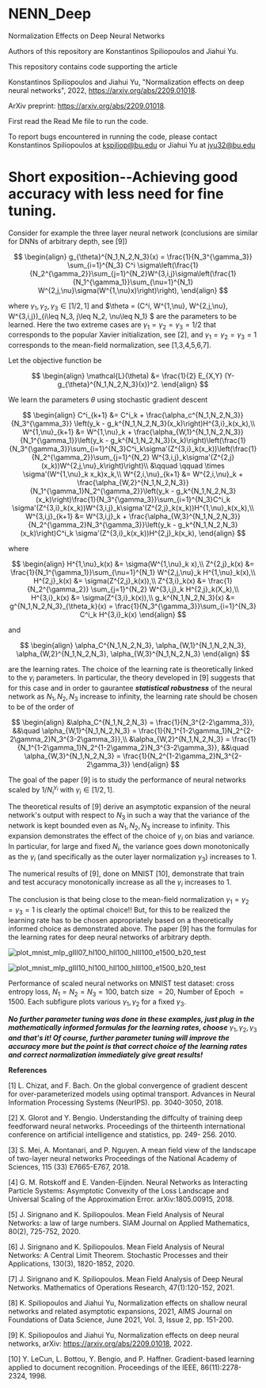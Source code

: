 # NENN_Deep
Normalization Effects on Deep Neural Networks

Authors of this repository are Konstantinos Spiliopoulos and Jiahui Yu.

This repository contains code supporting the article

Konstantinos Spiliopoulos and Jiahui Yu, "Normalization effects on deep neural networks", 2022, https://arxiv.org/abs/2209.01018.

ArXiv preprint: https://arxiv.org/abs/2209.01018.

First read the Read Me file to run the code.

To report bugs encountered in running the code, please contact Konstantinos Spiliopoulos at kspiliop@bu.edu or Jiahui Yu at jyu32@bu.edu


# Short exposition--Achieving good accuracy with less need for fine tuning. 

Consider for example the three layer neural network (conclusions are similar for DNNs of arbitrary depth, see [9])

$$
\begin{align}
g_{\theta}^{N_1,N_2,N_3}(x) = \frac{1}{N_3^{\gamma_3}} \sum_{i=1}^{N_3} C^i \sigma\left(\frac{1}{N_2^{\gamma_2}}\sum_{j=1}^{N_2}W^{3,i,j}\sigma\left(\frac{1}{N_1^{\gamma_1}}\sum_{\nu=1}^{N_1} W^{2,j,\nu}\sigma(W^{1,\nu}x)\right)\right),
\end{align}
$$

where $\gamma_{1},\gamma_{2},\gamma_{3}\in[1/2,1]$ and
$\theta = (C^i, W^{1,\nu}, W^{2,j,\nu}, W^{3,i,j})_{i\leq N_3, j\leq N_2, \nu\leq N_1} $
are the parameters to be learned. Here the two extreme cases are $\gamma_1=\gamma_2=\gamma_3=1/2$
that corresponds to the popular Xavier initialization, see [2], and $\gamma_1=\gamma_2=\gamma_3=1$ corresponds to the mean-field normalization, see [1,3,4,5,6,7]. 

Let the objective function be

$$
\begin{align}
\mathcal{L}(\theta) &= \frac{1}{2} E_{X,Y} (Y-g_{\theta}^{N_1,N_2,N_3}(x))^2.
\end{align}
$$

We learn the parameters $\theta$ using stochastic gradient descent 

$$
\begin{align}
C^i_{k+1} &= C^i_k + \frac{\alpha_c^{N_1,N_2,N_3}}{N_3^{\gamma_3}} \left(y_k - g_k^{N_1,N_2,N_3}(x_k)\right)H^{3,i}_k(x_k),\\
W^{1,\nu}_{k+1} &= W^{1,\nu}_k + \frac{\alpha_{W,1}^{N_1,N_2,N_3}}{N_1^{\gamma_1}}\left(y_k - g_k^{N_1,N_2,N_3}(x_k)\right)\left(\frac{1}{N_3^{\gamma_3}}\sum_{i=1}^{N_3}C^i_k\sigma'(Z^{3,i}_k(x_k))\left(\frac{1}{N_2^{\gamma_2}}\sum_{j=1}^{N_2} W^{3,i,j}_k\sigma'(Z^{2,j}(x_k))W^{2,j,\nu}_k\right)\right)\\
&\qquad \qquad \times \sigma'(W^{1,\nu}_k x_k)x_k,\\
W^{2,i,\nu}_{k+1} &= W^{2,i,\nu}_k + \frac{\alpha_{W,2}^{N_1,N_2,N_3}}{N_1^{\gamma_1}N_2^{\gamma_2}}\left(y_k - g_k^{N_1,N_2,N_3}(x_k)\right)\frac{1}{N_3^{\gamma_3}}\sum_{i=1}^{N_3}C^i_k \sigma'(Z^{3,i}_k(x_k))W^{3,i,j}_k\sigma'(Z^{2,j}_k(x_k))H^{1,\nu}_k(x_k),\\
W^{3,i,j}_{k+1} &= W^{3,i,j}_k + \frac{\alpha_{W,3}^{N_1,N_2,N_3}}{N_2^{\gamma_2}N_3^{\gamma_3}}\left(y_k - g_k^{N_1,N_2,N_3}(x_k)\right)C^i_k \sigma'(Z^{3,i}_k(x_k))H^{2,j}_k(x_k),
\end{align}
$$

where

$$
\begin{align}
H^{1,\nu}_k(x) &= \sigma(W^{1,\nu}_k x),\\
Z^{2,j}_k(x) &= \frac{1}{N_1^{\gamma_1}}\sum_{\nu=1}^{N_1} W^{2,j,\nu}_k H^{1,\nu}_k(x),\\
H^{2,j}_k(x) &= \sigma(Z^{2,j}_k(x)),\\
Z^{3,i}_k(x) &= \frac{1}{N_2^{\gamma_2}} \sum_{j=1}^{N_2} W^{3,i,j}_k H^{2,j}_k(X_k),\\
H^{3,i}_k(x) &= \sigma(Z^{3,i}_k(x)),\\
g_k^{N_1,N_2,N_3}(x) &= g^{N_1,N_2,N_3}_{\theta_k}(x) = \frac{1}{N_3^{\gamma_3}}\sum_{i=1}^{N_3} C^i_k H^{3,i}_k(x)
\end{align}
$$

and

$$
\begin{align}
\alpha_C^{N_1,N_2,N_3}, \alpha_{W,1}^{N_1,N_2,N_3}, \alpha_{W,2}^{N_1,N_2,N_3}, \alpha_{W,3}^{N_1,N_2,N_3}
\end{align}
$$

are the learning rates. The choice of the learning rate is theoretically linked to the $\gamma_i$ parameters. In particular, the theory developed in [9] suggests that for this case and in order to gaurantee ***statistical robustness*** of the neural network as $N_1,N_2,N_3$ increase to infinity, the learning rate should be chosen to be of the order of

$$
\begin{align}
&\alpha_C^{N_1,N_2,N_3} = \frac{1}{N_3^{2-2\gamma_3}}, &&\quad \alpha_{W,1}^{N_1,N_2,N_3} = \frac{1}{N_1^{1-2\gamma_1}N_2^{2-2\gamma_2}N_3^{3-2\gamma_3}},\\
&\alpha_{W,2}^{N_1,N_2,N_3} = \frac{1}{N_1^{1-2\gamma_1}N_2^{1-2\gamma_2}N_3^{3-2\gamma_3}}, &&\quad \alpha_{W,3}^{N_1,N_2,N_3} = \frac{1}{N_2^{1-2\gamma_2}N_3^{2-2\gamma_3}}
\end{align}
$$


The goal of the paper [9] is to study  the performance of neural networks scaled by $1/N_{i}^{\gamma_{i}}$
with $\gamma_{i} \in [1/2, 1]$. 

The theoretical results of [9] derive an asymptotic expansion of the neural network's output with respect to $N_{3}$ in such a way that the variance of the network is kept bounded even as $N_1,N_2,N_3$ increase to infinity. 
This expansion demonstrates the effect of the choice of  $\gamma_{i}$   on bias and variance.
In particular, for large and fixed $N_{i}$,
the variance goes down monotonically as the $\gamma_{i}$ (and specifically as the outer layer normalization $\gamma_3$) increases to $1$.

The numerical results of [9], done on MNIST [10], demonstrate that train and test accuracy monotonically increase as all the $\gamma_i$ increases to $1$. 

The conclusion is that being close to the mean-field normalization  $\gamma_1=\gamma_2=\gamma_3=1$  is clearly the optimal choice!! But, for this to be realized the learning rate has to be chosen appropriately based on a theoretically informed choice as demonstrated above. The paper [9] has the formulas for the learning rates for deep neural networks of arbitrary depth.

![plot_mnist_mlp_gIII07_hI100_hII100_hIII100_e1500_b20_test](https://user-images.githubusercontent.com/106413949/191279543-bdc0f43f-e09a-4324-add5-9e8fd2a6b14a.png)

![plot_mnist_mlp_gIII10_hI100_hII100_hIII100_e1500_b20_test](https://user-images.githubusercontent.com/106413949/191278660-5e5a2b62-c9cb-4942-bb10-32c70496325c.png)

Performance of scaled neural networks on MNIST test dataset: cross entropy loss, $N_1=N_2=N_3=100$, batch size $=20$, Number of Epoch $=1500$. Each subfigure plots various $\gamma_1, \gamma_2$ for a fixed $\gamma_3$.


***No further parameter tuning was done in these examples, just plug in the mathematically informed formulas for the learning rates, choose*** $\gamma_{1}, \gamma_{2}, \gamma_{3}$ ***and that's it! Of course, further parameter tuning will improve the accuracy more but the point is that correct choice of the learning rates and correct normalization immediately give great results!***

**References**

[1] L. Chizat, and F. Bach. On the global convergence of gradient descent for over-parameterized models
using optimal transport. Advances in Neural Information Processing Systems (NeurIPS). pp. 3040-3050,
2018.

[2] X. Glorot and Y. Bengio. Understanding the diffculty of training deep feedforward neural networks.
Proceedings of the thirteenth international conference on artificial intelligence and statistics, pp. 249-
256. 2010.

[3] S. Mei, A. Montanari, and P. Nguyen. A mean field view of the landscape of two-layer neural networks
Proceedings of the National Academy of Sciences, 115 (33) E7665-E767, 2018.

[4] G. M. Rotskoff and E. Vanden-Eijnden. Neural Networks as Interacting Particle Systems: Asymptotic
Convexity of the Loss Landscape and Universal Scaling of the Approximation Error. arXiv:1805.00915,
2018.

[5] J. Sirignano and K. Spiliopoulos. Mean Field Analysis of Neural Networks: a law of large numbers.
SIAM Journal on Applied Mathematics, 80(2), 725-752, 2020.

[6] J. Sirignano and K. Spiliopoulos. Mean Field Analysis of Neural Networks: A Central Limit Theorem.
Stochastic Processes and their Applications, 130(3), 1820-1852, 2020.

[7] J. Sirignano and K. Spiliopoulos. Mean Field Analysis of Deep Neural Networks. Mathematics of
Operations Research, 47(1):120-152, 2021.

[8] K. Spiliopoulos and Jiahui Yu, Normalization effects on shallow neural networks and related asymptotic expansions, 2021, AIMS Journal on Foundations of Data Science, June 2021, Vol. 3, Issue 2, pp. 151-200.

[9] K. Spiliopoulos and Jiahui Yu, Normalization effects on deep neural networks, arXiv: https://arxiv.org/abs/2209.01018, 2022.

[10] Y. LeCun, L. Bottou, Y. Bengio, and P. Haffner. Gradient-based learning applied to document recognition.
Proceedings of the IEEE, 86(11):2278-2324, 1998.



